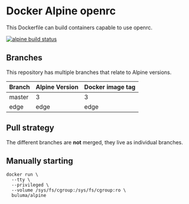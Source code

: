 Docker Alpine openrc
====================

This Dockerfile can build containers capable to use openrc.

[![alpine build status](https://img.shields.io/docker/cloud/build/buluma/alpine-openrc.svg)](https://hub.docker.com/repository/docker/buluma/alpine-openrc)

Branches
--------

This repository has multiple branches that relate to Alpine versions.

|Branch |Alpine Version|Docker image tag|
|-------|--------------|----------------|
|master |3             |3               |
|edge   |edge          |edge            |

Pull strategy
-------------

The different branches are **not** merged, they live as individual branches.

Manually starting
-----------------

```
docker run \
  --tty \
  --privileged \
  --volume /sys/fs/cgroup:/sys/fs/cgroup:ro \
  buluma/alpine
```
